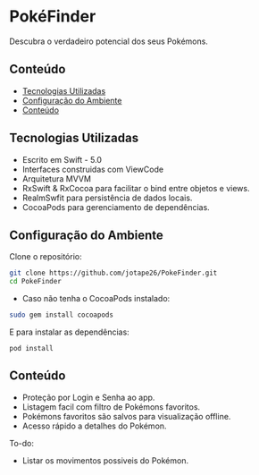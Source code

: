 # PokéFinder

Descubra o verdadeiro potencial dos seus Pokémons.

## Conteúdo

- [Tecnologias Utilizadas](#technologies)
- [Configuração do Ambiente](#setup)
- [Conteúdo](#features)

## Tecnologias Utilizadas

- Escrito em Swift - 5.0
- Interfaces construidas com ViewCode
- Arquitetura MVVM
- RxSwift & RxCocoa para facilitar o bind entre objetos e views.
- RealmSwfit para persistência de dados locais.
- CocoaPods para gerenciamento de dependências.

## Configuração do Ambiente

Clone o repositório:

```sh
git clone https://github.com/jotape26/PokeFinder.git
cd PokeFinder
```

- Caso não tenha o CocoaPods instalado:

```sh
sudo gem install cocoapods
```

E para instalar as dependências:

```
pod install
```

## Conteúdo

- Proteção por Login e Senha ao app.
- Listagem facil com filtro de Pokémons favoritos.
- Pokémons favoritos são salvos para visualização offline.
- Acesso rápido a detalhes do Pokémon.

To-do:

- Listar os movimentos possiveis do Pokémon.
